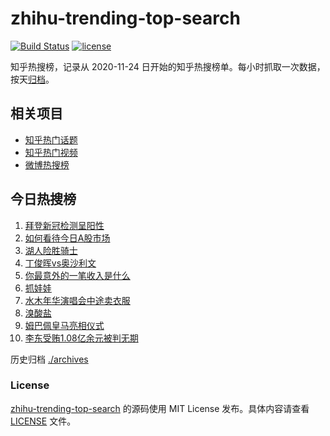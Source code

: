 # zhihu-trending-top-search

[![Build Status](https://github.com/justjavac/zhihu-trending-top-search/workflows/ci/badge.svg?branch=main)](https://github.com/justjavac/zhihu-trending-top-search/actions)
[![license](https://img.shields.io/github/license/justjavac/zhihu-trending-top-search)](https://github.com/justjavac/zhihu-trending-top-search/blob/main/LICENSE)

知乎热搜榜，记录从 2020-11-24
日开始的知乎热搜榜单。每小时抓取一次数据，按天[归档](./archives)。

## 相关项目

- [知乎热门话题](https://github.com/justjavac/zhihu-trending-hot-questions)
- [知乎热门视频](https://github.com/justjavac/zhihu-trending-hot-video)
- [微博热搜榜](https://github.com/justjavac/weibo-trending-hot-search)

## 今日热搜榜

<!-- BEGIN -->
<!-- 最后更新时间 Sun Jul 21 2024 01:11:52 GMT+0800 (China Standard Time) -->

1. [拜登新冠检测呈阳性](https://www.zhihu.com/search?q=拜登新冠检测呈阳性)
1. [如何看待今日A股市场](https://www.zhihu.com/search?q=如何看待今日A股市场)
1. [湖人险胜骑士](https://www.zhihu.com/search?q=湖人险胜骑士)
1. [丁俊晖vs奥沙利文](https://www.zhihu.com/search?q=丁俊晖vs奥沙利文)
1. [你最意外的一笔收入是什么](https://www.zhihu.com/search?q=你最意外的一笔收入是什么)
1. [抓娃娃](https://www.zhihu.com/search?q=抓娃娃)
1. [水木年华演唱会中途卖衣服](https://www.zhihu.com/search?q=水木年华演唱会中途卖衣服)
1. [溴酸盐](https://www.zhihu.com/search?q=溴酸盐)
1. [姆巴佩皇马亮相仪式](https://www.zhihu.com/search?q=姆巴佩皇马亮相仪式)
1. [李东受贿1.08亿余元被判无期](https://www.zhihu.com/search?q=李东受贿1.08亿余元被判无期)

<!-- END -->

历史归档 [./archives](./archives)

### License

[zhihu-trending-top-search](https://github.com/justjavac/zhihu-trending-top-search)
的源码使用 MIT License 发布。具体内容请查看 [LICENSE](./LICENSE) 文件。
